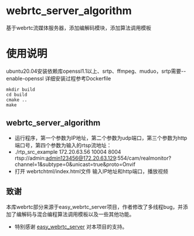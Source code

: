 # webrtc_server_algorithm
基于webrtc流媒体服务器，添加编解码模块，添加算法调用模板


# 使用说明
ubuntu20.04安装依赖库openssl1.1以上、srtp、ffmpeg、muduo，srtp需要--enable-openssl
详细安装过程参考Dockerfile
```
mkdir build  
cd build   
cmake ..  
make  
```  
## webrtc_server_algorithm
* 运行程序，第一个参数为IP地址，第二个参数为udp端口，第三个参数为http端口号，第四个参数为输入的rtsp流地址：
* ./rtp_src_example 172.20.63.56 10004 8004 rtsp://admin:admin123456@172.20.63.129:554/cam/realmonitor?channel=1\&subtype=0\&unicast=true\&proto=Onvif
* 打开 webrtchtml/index.html文件 输入IP地址和http端口，播放视频

## 致谢
本库webrtc部分来源于easy_webrtc_server项目，作者修改了多线程bug，并添加了编解码与混合编程算法调用模板以及一些其他功能。
- 特别感谢 [easy_webrtc_server](https://github.com/Mihawk086/easy_webrtc_server.git) 对本项目的支持。
